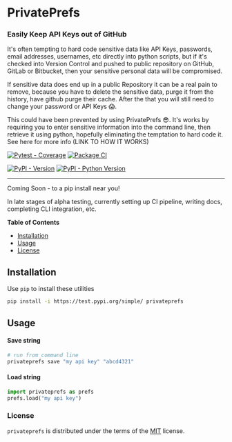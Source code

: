 # PrivatePrefs

### Easily Keep API Keys out of GitHub 

It's often tempting to hard code sensitive data like API Keys, passwords, email addresses, usernames, etc directly into python scripts, but if it's checked into Version Control and pushed to public repository on GitHub, GitLab or Bitbucket, then your sensitive personal data will be compromised.

If sensitive data does end up in a public Repository it can be a real pain to remove, because you have to delete the sensitive data, purge it from the history, have github purge their cache. After the that you will still need to change your password or API Keys 😱.

This could have been prevented by using PrivatePrefs 😎. It's works by requiring you to enter sensitive information into the command line, then retrieve it using python, hopefully eliminating the temptation to hard code it. See here for more info (LINK TO HOW IT WORKS) 





[![Pytest - Coverage](https://img.shields.io/badge/Coverage-100%25-31c653)](https://github.com/DarrenHaba/privateprefs/actions)
[![Package CI](https://github.com/DarrenHaba/privateprefs/actions/workflows/ci.yml/badge.svg)](https://github.com/DarrenHaba/privateprefs/actions/workflows/ci.yml)

[![PyPI - Version](https://img.shields.io/pypi/v/privateprefs.svg)](https://pypi.org/project/privateprefs)
[![PyPI - Python Version](https://img.shields.io/pypi/pyversions/privateprefs.svg)](https://pypi.org/project/privateprefs)

-----


Coming Soon - to a pip install near you!

In late stages of alpha testing, currently setting up CI pipeline, writing docs, completing CLI integration, etc.



**Table of Contents**

- [Installation](#installation)
- [Usage](#usage)
- [License](#license)

Installation
------------
Use ``pip`` to install these utilities
```sh
pip install -i https://test.pypi.org/simple/ privateprefs
```

Usage
------------
#### Save string
```sh
# run from command line
privateprefs save "my api key" "abcd4321"
```

#### Load string
```python
import privateprefs as prefs
prefs.load("my api key")
```

### License
`privateprefs` is distributed under the terms of the [MIT](https://spdx.org/licenses/MIT.html) license.


